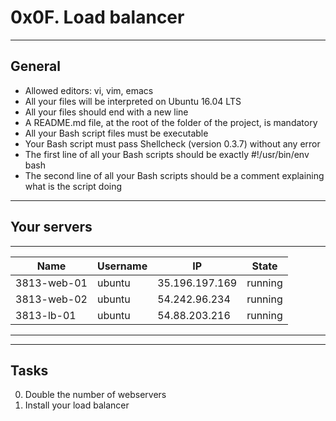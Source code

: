 # 0x0F. Load balancer

------------

## General
- Allowed editors: vi, vim, emacs
- All your files will be interpreted on Ubuntu 16.04 LTS
- All your files should end with a new line
- A README.md file, at the root of the folder of the project, is mandatory
- All your Bash script files must be executable
- Your Bash script must pass Shellcheck (version 0.3.7) without any error
- The first line of all your Bash scripts should be exactly #!/usr/bin/env bash
- The second line of all your Bash scripts should be a comment explaining what is the script doing

------------
## Your servers
------------
| Name | Username | IP | State |
| ---- | -------- | ---| ----- |
| 3813-web-01 | ubuntu | 35.196.197.169 | running |
| 3813-web-02 | ubuntu | 54.242.96.234  | running | 
| 3813-lb-01  | ubuntu | 54.88.203.216  | running | 
------------


----------
## Tasks
0. Double the number of webservers
1. Install your load balancer
